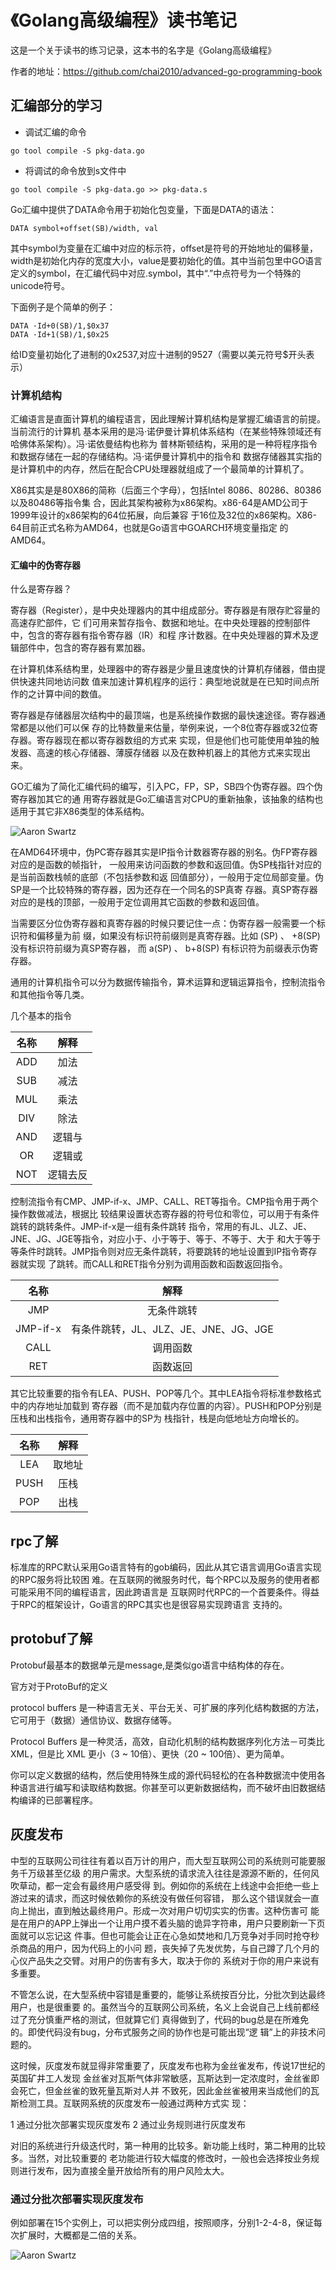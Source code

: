 # 《Golang高级编程》读书笔记
这是一个关于读书的练习记录，这本书的名字是《Golang高级编程》


作者的地址：https://github.com/chai2010/advanced-go-programming-book


## 汇编部分的学习


- 调试汇编的命令
```
go tool compile -S pkg-data.go
```

- 将调试的命令放到s文件中

```
go tool compile -S pkg-data.go >> pkg-data.s
```

Go汇编中提供了DATA命令用于初始化包变量，下面是DATA的语法：

```
DATA symbol+offset(SB)/width, val
```

其中symbol为变量在汇编中对应的标示符，offset是符号的开始地址的偏移量，width是初始化内存的宽度大小，value是要初始化的值。其中当前包里中GO语言定义的symbol，在汇编代码中对应.symbol，其中“.”中点符号为一个特殊的unicode符号。

下面例子是个简单的例子：

```
DATA ·Id+0(SB)/1,$0x37
DATA ·Id+1(SB)/1,$0x25
```
给ID变量初始化了进制的0x2537,对应十进制的9527（需要以美元符号$开头表示）

### 计算机结构

汇编语⾔是直⾯计算机的编程语⾔，因此理解计算机结构是掌握汇编语⾔的前提。当前流⾏的计算机
基本采⽤的是冯·诺伊曼计算机体系结构（在某些特殊领域还有哈佛体系架构）。冯·诺依曼结构也称为
普林斯顿结构，采⽤的是⼀种将程序指令和数据存储在⼀起的存储结构。冯·诺伊曼计算机中的指令和
数据存储器其实指的是计算机中的内存，然后在配合CPU处理器就组成了⼀个最简单的计算机了。


X86其实是是80X86的简称（后⾯三个字⺟），包括Intel 8086、80286、80386以及80486等指令集
合，因此其架构被称为x86架构。x86-64是AMD公司于1999年设计的x86架构的64位拓展，向后兼容
于16位及32位的x86架构。X86-64⽬前正式名称为AMD64，也就是Go语⾔中GOARCH环境变量指定
的AMD64。

#### 汇编中的伪寄存器

什么是寄存器？

寄存器（Register），是中央处理器内的其中组成部分。寄存器是有限存贮容量的高速存贮部件，它
们可用来暂存指令、数据和地址。在中央处理器的控制部件中，包含的寄存器有指令寄存器（IR）和程
序计数器。在中央处理器的算术及逻辑部件中，包含的寄存器有累加器。

在计算机体系结构里，处理器中的寄存器是少量且速度快的计算机存储器，借由提供快速共同地访问数
值来加速计算机程序的运行：典型地说就是在已知时间点所作的之计算中间的数值。

寄存器是存储器层次结构中的最顶端，也是系统操作数据的最快速途径。寄存器通常都是以他们可以保
存的比特数量来估量，举例来说，一个8位寄存器或32位寄存器。寄存器现在都以寄存器数组的方式来
实现，但是他们也可能使用单独的触发器、高速的核心存储器、薄膜存储器
以及在数种机器上的其他方式来实现出来。

GO汇编为了简化汇编代码的编写，引入PC，FP，SP，SB四个伪寄存器。四个伪寄存器加其它的通
⽤寄存器就是Go汇编语⾔对CPU的重新抽象，该抽象的结构也适⽤于其它⾮X86类型的体系结构。

![Aaron Swartz](https://github.com/zhan-liz/read-case-senior/blob/master/asm/asm1.png?raw=true)

在AMD64环境中，伪PC寄存器其实是IP指令计数器寄存器的别名。伪FP寄存器对应的是函数的帧指针，
一般用来访问函数的参数和返回值。伪SP栈指针对应的是当前函数栈帧的底部（不包括参数和返
回值部分），⼀般⽤于定位局部变量。伪SP是⼀个⽐较特殊的寄存器，因为还存在⼀个同名的SP真寄
存器。真SP寄存器对应的是栈的顶部，⼀般⽤于定位调⽤其它函数的参数和返回值。

当需要区分位伪寄存器和真寄存器的时候只要记住一点：伪寄存器⼀般需要⼀个标识符和偏移量为前
缀，如果没有标识符前缀则是真寄存器。⽐如 (SP) 、 +8(SP) 没有标识符前缀为真SP寄存器，
⽽ a(SP) 、 b+8(SP) 有标识符为前缀表示伪寄存器。


通用的计算机指令可以分为数据传输指令，算术运算和逻辑运算指令，控制流指令和其他指令等几类。

几个基本的指令


| 名称 | 解释 | 
|:------:| :------: |
| ADD |加法| 
| SUB |减法| 
| MUL |乘法| 
| DIV |除法| 
| AND |逻辑与| 
| OR |逻辑或| 
| NOT |逻辑去反|


控制流指令有CMP、JMP-if-x、JMP、CALL、RET等指令。CMP指令⽤于两个操作数做减法，根据⽐
较结果设置状态寄存器的符号位和零位，可以⽤于有条件跳转的跳转条件。JMP-if-x是⼀组有条件跳转
指令，常⽤的有JL、JLZ、JE、JNE、JG、JGE等指令，对应⼩于、⼩于等于、等于、不等于、⼤于
和⼤于等于等条件时跳转。JMP指令则对应⽆条件跳转，将要跳转的地址设置到IP指令寄存器就实现
了跳转。⽽CALL和RET指令分别为调⽤函数和函数返回指令。

| 名称 | 解释 | 
|:------:| :------: |
| JMP |无条件跳转| 
| JMP-if-x |有条件跳转，JL、JLZ、JE、JNE、JG、JGE| 
| CALL |调用函数| 
| RET |函数返回| 

其它⽐较重要的指令有LEA、PUSH、POP等⼏个。其中LEA指令将标准参数格式中的内存地址加载到
寄存器（⽽不是加载内存位置的内容）。PUSH和POP分别是压栈和出栈指令，通⽤寄存器中的SP为
栈指针，栈是向低地址⽅向增⻓的。

| 名称 | 解释 | 
|:------:| :------: |
| LEA |取地址| 
| PUSH |压栈| 
| POP |出栈| 


## rpc了解

标准库的RPC默认采⽤Go语⾔特有的gob编码，因此从其它语⾔调⽤Go语⾔实现的RPC服务将⽐较困
难。在互联⽹的微服务时代，每个RPC以及服务的使⽤者都可能采⽤不同的编程语⾔，因此跨语⾔是
互联⽹时代RPC的⼀个⾸要条件。得益于RPC的框架设计，Go语⾔的RPC其实也是很容易实现跨语⾔
⽀持的。

## protobuf了解

Protobuf最基本的数据单元是message,是类似go语言中结构体的存在。

官方对于ProtoBuf的定义

protocol buffers 是一种语言无关、平台无关、可扩展的序列化结构数据的方法，它可用于（数据）通信协议、数据存储等。

Protocol Buffers 是一种灵活，高效，自动化机制的结构数据序列化方法－可类比 XML，但是比 XML 更小（3 ~ 10倍）、更快（20 ~ 100倍）、更为简单。

你可以定义数据的结构，然后使用特殊生成的源代码轻松的在各种数据流中使用各种语言进行编写和读取结构数据。你甚至可以更新数据结构，而不破坏由旧数据结构编译的已部署程序。

## 灰度发布

中型的互联⽹公司往往有着以百万计的⽤户，⽽⼤型互联⽹公司的系统则可能要服务千万级甚⾄亿级
的⽤户需求。⼤型系统的请求流⼊往往是源源不断的，任何⻛吹草动，都⼀定会有最终⽤户感受得
到。例如你的系统在上线途中会拒绝⼀些上游过来的请求，⽽这时候依赖你的系统没有做任何容错，
那么这个错误就会⼀直向上抛出，直到触达最终⽤户。形成⼀次对⽤户切切实实的伤害。这种伤害可
能是在⽤户的APP上弹出⼀个让⽤户摸不着头脑的诡异字符串，⽤户只要刷新⼀下⻚⾯就可以忘记这
件事。但也可能会让正在⼼急如焚地和⼏万竞争对⼿同时抢夺秒杀商品的⽤户，因为代码上的⼩问
题，丧失掉了先发优势，与⾃⼰蹲了⼏个⽉的⼼仪产品失之交臂。对⽤户的伤害有多⼤，取决于你的
系统对于你的⽤户来说有多重要。

不管怎么说，在⼤型系统中容错是重要的，能够让系统按百分⽐，分批次到达最终⽤户，也是很重要
的。虽然当今的互联⽹公司系统，名义上会说⾃⼰上线前都经过了充分慎重严格的测试，但就算它们
真得做到了，代码的bug总是在所难免的。即使代码没有bug，分布式服务之间的协作也是可能出现“逻
辑”上的⾮技术问题的。

这时候，灰度发布就显得⾮常重要了，灰度发布也称为⾦丝雀发布，传说17世纪的英国矿井⼯⼈发现
⾦丝雀对瓦斯⽓体⾮常敏感，瓦斯达到⼀定浓度时，⾦丝雀即会死亡，但⾦丝雀的致死量瓦斯对⼈并
不致死，因此⾦丝雀被⽤来当成他们的瓦斯检测⼯具。互联⽹系统的灰度发布⼀般通过两种⽅式实
现：

1 通过分批次部署实现灰度发布
2 通过业务规则进行灰度发布

对旧的系统进行升级迭代时，第一种用的比较多。新功能上线时，第二种用的比较多。当然，对比较重要的
老功能进行较大幅度的修改时，一般也会选择按业务规则进行发布，因为直接全量开放给所有的用户风险太大。


### 通过分批次部署实现灰度发布

例如部署在15个实例上，可以把实例分成四组，按照顺序，分别1-2-4-8，保证每次扩展时，大概都是二倍的关系。

![Aaron Swartz](https://github.com/zhan-liz/read-case-senior/blob/master/img/huidu.png?raw=true)








